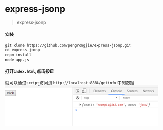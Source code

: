 # express-jsonp
> express-jsonp

#### 安装 
```
git clone https://github.com/pengrongjie/express-jsonp.git
cd express-jsonp
cnpm install
node app.js
```
#### 打开`index.html`,点击按钮

就可以通过`script`访问到 `http://localhost:8888/getinfo` 中的数据
![](./1508813554(1).png)
